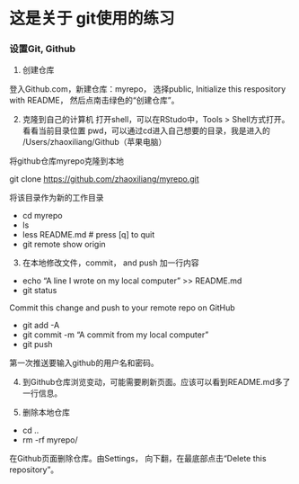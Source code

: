 # 这是关于 git使用的练习


### 设置Git, Github

1. 创建仓库

登入Github.com，新建仓库：myrepo， 选择public, Initialize this respository with README， 然后点南击绿色的“创建仓库”。

2. 克隆到自己的计算机
 打开shell，可以在RStudo中，Tools > Shell方式打开。
看看当前目录位置 pwd，可以通过cd进入自己想要的目录，我是进入的
/Users/zhaoxiliang/Github（苹果电脑）

将github仓库myrepo克隆到本地

git clone https://github.com/zhaoxiliang/myrepo.git

将该目录作为新的工作目录
 - cd myrepo
 - ls
 - less README.md # press [q] to quit
 - git remote show origin

3. 在本地修改文件，commit， and push
加一行内容

 - echo “A line I wrote on my local computer” >> README.md
 - git status

Commit this change and push to your remote repo on GitHub

 - git add -A
 - git commit -m “A commit from my local computer”
 - git push

第一次推送要输入github的用户名和密码。

4. 到Github仓库浏览变动，可能需要刷新页面。应该可以看到README.md多了一行信息。


5. 删除本地仓库
 - cd ..
 - rm -rf myrepo/

在Github页面删除仓库。由Settings， 向下翻，在最底部点击“Delete this repository”。

